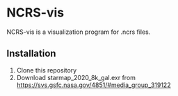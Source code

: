# NCRS-vis

NCRS-vis is a visualization program for .ncrs files.

## Installation

1. Clone this repository
2. Download starmap_2020_8k_gal.exr from 
https://svs.gsfc.nasa.gov/4851/#media_group_319122
